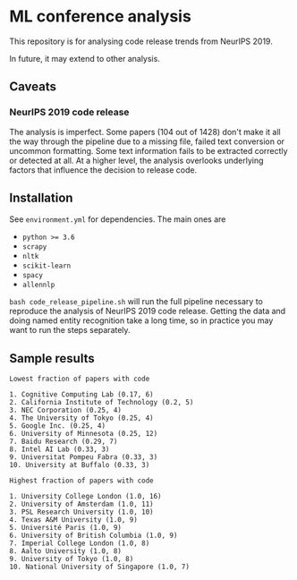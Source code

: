 # ML conference analysis

This repository is for analysing code release trends from NeurIPS 2019.

In future, it may extend to other analysis.

## Caveats

### NeurIPS 2019 code release

The analysis is imperfect. Some papers (104 out of 1428) don't make it all the way through the pipeline due to a missing file, failed text conversion or uncommon formatting. Some text information fails to be extracted correctly or detected at all. At a higher level, the analysis overlooks underlying factors that influence the decision to release code.

## Installation

See `environment.yml` for dependencies. The main ones are

- `python >= 3.6`
- `scrapy`
- `nltk`
- `scikit-learn`
- `spacy`
- `allennlp`

`bash code_release_pipeline.sh` will run the full pipeline necessary to reproduce the analysis of NeurIPS 2019 code release. Getting the data and doing named entity recognition take a long time, so in practice you may want to run the steps separately.

## Sample results

```
Lowest fraction of papers with code

1. Cognitive Computing Lab (0.17, 6)
2. California Institute of Technology (0.2, 5)
3. NEC Corporation (0.25, 4)
4. The University of Tokyo (0.25, 4)
5. Google Inc. (0.25, 4)
6. University of Minnesota (0.25, 12)
7. Baidu Research (0.29, 7)
8. Intel AI Lab (0.33, 3)
9. Universitat Pompeu Fabra (0.33, 3)
10. University at Buffalo (0.33, 3)

Highest fraction of papers with code

1. University College London (1.0, 16)
2. University of Amsterdam (1.0, 11)
3. PSL Research University (1.0, 10)
4. Texas A&M University (1.0, 9)
5. Université Paris (1.0, 9)
6. University of British Columbia (1.0, 9)
7. Imperial College London (1.0, 8)
8. Aalto University (1.0, 8)
9. University of Tokyo (1.0, 8)
10. National University of Singapore (1.0, 7)
```
